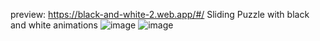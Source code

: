 preview: https://black-and-white-2.web.app/#/
Sliding Puzzle with black and white animations ![image](https://github.com/aymendouibi/Sliding-Puzzle/assets/55748356/d237b6e0-bdfc-4c98-bdc5-26138309d108)
![image](https://github.com/aymendouibi/Sliding-Puzzle/assets/55748356/48009879-6d4e-48c8-87d3-febb8bb01655)

